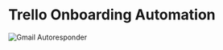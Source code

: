 # Trello Onboarding Automation

![Gmail Autoresponder](https://imgur.com/a/gmail-autoresponder-s1J7qeu.png)
